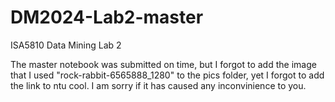 # DM2024-Lab2-master
ISA5810 Data Mining Lab 2

The master notebook was submitted on time, but I forgot to add the image that I used "rock-rabbit-6565888_1280" to the pics folder, yet I forgot to add the link to ntu cool. I am sorry if it has caused any inconvinience to you. 